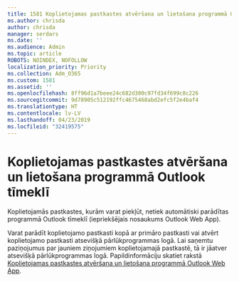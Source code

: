 ```yaml
---
title: 1581 Koplietojamas pastkastes atvēršana un lietošana programmā Outlook tīmeklī
ms.author: chrisda
author: chrisda
manager: serdars
ms.date: ''
ms.audience: Admin
ms.topic: article
ROBOTS: NOINDEX, NOFOLLOW
localization_priority: Priority
ms.collection: Adm_O365
ms.custom: 1581
ms.assetid: ''
ms.openlocfilehash: 8ff96d1a7beee24c682d300c97fd34f699c8c226
ms.sourcegitcommit: 9d78905c512192ffc4675468abd2efc5f2e4baf4
ms.translationtype: HT
ms.contentlocale: lv-LV
ms.lasthandoff: 04/23/2019
ms.locfileid: "32419575"
---
```

# <a name="open-and-use-a-shared-mailbox-in-outlook-on-the-web"></a>Koplietojamas pastkastes atvēršana un lietošana programmā Outlook tīmeklī

Koplietojamās pastkastes, kurām varat piekļūt, netiek automātiski parādītas programmā Outlook tīmeklī (iepriekšējais nosaukums Outlook Web App).

Varat parādīt koplietojamo pastkasti kopā ar primāro pastkasti vai atvērt koplietojamo pastkasti atsevišķā pārlūkprogrammas logā. Lai saņemtu paziņojumus par jauniem ziņojumiem koplietojamajā pastkastē, tā ir jāatver atsevišķā pārlūkprogrammas logā. Papildinformāciju skatiet rakstā [Koplietojamas pastkastes atvēršana un lietošana programmā Outlook Web App](https://support.office.com/article/BC127866-42BE-4DE7-92AE-1EF2F787FD5C).
